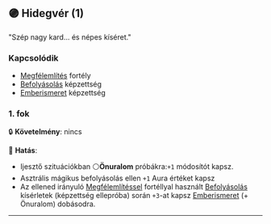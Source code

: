 ## 🟣 Hidegvér (1)

"Szép nagy kard... és népes kíséret."

### Kapcsolódik

- [Megfélemlítés](../fortelyok.szabad/megfelemlites.md) fortély
- [Befolyásolás](../kepzettsegek.primer.altalanos/befolyasolas.md) képzettség
- [Emberismeret](../kepzettsegek.primer.altalanos/emberismeret.md) képzettség

### 1. fok

🔒 **Követelmény**: nincs

🌟 **Hatás**:
- Ijesztő szituációkban ⚪**Önuralom** próbákra:`+1` módosítót kapsz.
- Asztrális mágikus befolyásolás ellen `+1` Aura értéket kapsz
- Az ellened irányuló [Megfélemlítéssel](../fortelyok.szabad/megfelemlites.md) fortéllyal használt [Befolyásolás](../kepzettsegek.primer.altalanos/befolyasolas.md) kísérletek (képzettség ellepróba) során `+3`-at kapsz [Emberismeret](../kepzettsegek.primer.altalanos/emberismeret.md) (+ Önuralom) dobásodra.

---
